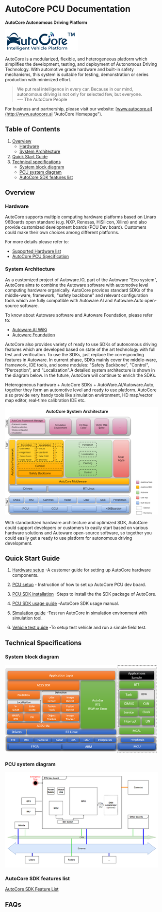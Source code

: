 # AutoCore PCU Documentation

**AutoCore Autonomous Driving Platform**


![autoCore](docs/images/Logo.png "AutoCore")


AutoCore is a modularized, flexible, and heterogeneous platform which simplifies the development, testing, and deployment of Autonomous Driving Technology. With automotive grade hardware and built-in safety mechanisms, this system is suitable for testing, demonstration or series production with minimized effort.

> We put real intelligence in every car. Because in our mind, autonomous driving is not only for selected few, but everyone.  
 --- The AutoCore People

For business and partnership, please visit our website: [www.autocore.ai](http://www.autocore.ai "AutoCore Homepage").
## Table of Contents

1. [Overview](#overview)  
   - [Hardware](#hardware)  
   - [System Architecture](#system-architecture) 
2. [Quick Start Guide](#quick-start-guide)  
3. [Technical specifications](#technical-specifications)  
   - [System block diagram](#system-block-diagram)  
   - [PCU system diagram](#pcu-system-diagram)  
   - [AutoCore SDK features list](#autoCore-sdk-features-list)  

## Overview

### Hardware

AutoCore supports multiple computing hardware platforms based on Linaro 96Boards open standard (e.g. NXP, Renesas, HiSilicon, Xilinx) and also provide customized development boards (PCU Dev board). Customers could make their own choices among different platforms.

For more details please refer to:

* [Supported Hardware list](docs/Supported_hardware_list.md)  
* [AutoCore PCU Specification](docs/Pcu_specification.md)  

### System Architecture

As a customized project of Autoware.IO, part of the Autoware "Eco system", AutoCore aims to combine the Autoware software with automotive level computing hardware organically. AutoCore provides standard SDKs of the middle-ware, framework, "safety backbone" and relevant configuration tools which are fully compatible with Autoware.AI and Autoware.Auto open-source software.

To know about Autoware software and Autoware Foundation, please refer to:

* [Autoware.AI WiKi](https://gitlab.com/autowarefoundation/autoware.ai/autoware/wikis/home)  
* [Autoware Foundation](https://www.autoware.org/)

 AutoCore also provides variety of ready to use SDKs of autonomous driving features which are developed based on state of the art technology with full test and verification. To use the SDKs, just replace the corresponding features in Autoware. In current phase, SDKs mainly cover the middle-ware, framework, IDE tools, and some modules: "Safety Backbone", "Control", "Perception", and "Localization".A detailed system architecture is shown in the diagram below. In the future, AutoCore will continue to enrich the SDKs.

 Heterogeneous hardware + AutoCore SDKs + AutoWare.AI/Autoware.Auto, together they form an automotive level and ready to use platform. AutoCore also provide very handy tools like simulation environment, HD map/vector map editor, real-time calibration IDE etc.

![System Architecture](docs/images/System_architecture.png "System architecture")

With standardized hardware architecture and optimized SDK, AutoCore could support developers or customers to easily start based on various hardware solutions and Autoware open-source software, so together you could easily get a ready to use platform for autonomous driving development. 

## Quick Start Guide

1. [Hardware setup](docs/Hardware_setup.md "Hardware setup") -A customer guide for setting up AutoCore hardware components.

2. [PCU setup](docs/Pcu_setup.md "PCU setup") - Instruction of how to set up AutoCore PCU dev board.

3. [PCU SDK installation](docs/Sdk_installation.md)  -Steps to install the the SDK package of AutoCore.

4. [PCU SDK usage guide](docs/Sdk_guide.md) -AutoCore SDK usage manual.

5. [Simulation guide](docs/Simulation.md) -Test run AutoCore in simulation environment with simulation tool.

6. [Vehicle test guide](docs/Vehicle_test_guide.md) -To setup test vehicle and run a simple field test.


## Technical Specifications

### System block diagram

![Block diagram](docs/images/System_block_diagram.png "Block diagram")

### PCU system diagram

![PCU system diagram](docs/images/Pcu_sys_diag.png "PCU system diagram")

### AutoCore SDK features list

[AutoCore SDK Feature List](docs/Sdk_feature_list.md)

## FAQs

